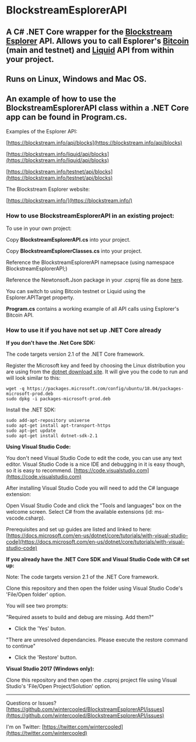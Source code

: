 # BlockstreamEsplorerAPI

## A C# .NET Core wrapper for the [Blockstream Esplorer](https://github.com/Blockstream/esplora) API. Allows you to call Esplorer's [Bitcoin](https://github.com/bitcoin/bitcoin) (main and testnet) and [Liquid](https://blockstream.com/liquid/) API from within your project.

## Runs on Linux, Windows and Mac OS.

## An example of how to use the BlockstreamEsplorerAPI class within a .NET Core app can be found in Program.cs.


Examples of the Esplorer API:

[https://blockstream.info/api/blocks](https://blockstream.info/api/blocks)

[https://blockstream.info/liquid/api/blocks](https://blockstream.info/liquid/api/blocks)

[https://blockstream.info/testnet/api/blocks](https://blockstream.info/testnet/api/blocks)


The Blockstream Esplorer website:

[https://blockstream.info/](https://blockstream.info/)


### How to use BlockstreamEsplorerAPI in an existing project:

To use in your own project:

Copy **BlockstreamEsplorerAPI.cs** into your project.

Copy **BlockstreamEsplorerClasses.cs** into your project.

Reference the BlockstreamEsplorerAPI namepsace (using namespace BlockstreamEsplorerAPI;)

Reference the Newtonsoft.Json package in your .csproj file as done [here](https://github.com/wintercooled/BlockstreamEsplorerAPI/blob/master/BlockstreamEsplorerAPI.csproj).

You can switch to using Bitcoin testnet or Liquid using the Esplorer.APITarget property.

**Program.cs** contains a working example of all API calls using Esplorer's Bitcoin API.


### How to use it if you have not set up .NET Core already

**If you don't have the .Net Core SDK:**

The code targets version 2.1 of the .NET Core framework.

Register the Microsoft key and feed by choosing the Linux distribution you are using from the [dotnet download site](https://dotnet.microsoft.com/download/linux-package-manager/ubuntu18-04/sdk-current). It will give you the code to run and will look similar to this:

```
wget -q https://packages.microsoft.com/config/ubuntu/18.04/packages-microsoft-prod.deb
sudo dpkg -i packages-microsoft-prod.deb
```

Install the .NET SDK:

```
sudo add-apt-repository universe
sudo apt-get install apt-transport-https
sudo apt-get update
sudo apt-get install dotnet-sdk-2.1
```

**Using Visual Studio Code:**

You don't need Visual Studio Code to edit the code, you can use any text editor. Visual Studio Code is a nice IDE and debugging in it is easy though, so it is easy to recommend. [https://code.visualstudio.com](https://code.visualstudio.com)

After installing Visual Studio Code you will need to add the C# language extension: 

Open Visual Studio Code and click the "Tools and languages" box on the welcome screen. Select C# from the available extensions (id: ms-vscode.csharp). 

Prerequisites and set up guides are listed and linked to here: [https://docs.microsoft.com/en-us/dotnet/core/tutorials/with-visual-studio-code](https://docs.microsoft.com/en-us/dotnet/core/tutorials/with-visual-studio-code)


**If you already have the .NET Core SDK and Visual Studio Code with C# set up:**

Note: The code targets version 2.1 of the .NET Core framework.

Clone this repository and then open the folder using Visual Studio Code's 'File/Open folder' option.

You will see two prompts:

"Required assets to build and debug are missing. Add them?"

- Click the 'Yes' buton.

"There are unresolved dependancies. Please execute the restore command to continue"

- Click the 'Restore' button.

**Visual Studio 2017 (Windows only):**

Clone this repository and then open the .csproj project file using Visual Studio's 'File/Open Project/Solution' option.

* * * 

Questions or Issues? [https://github.com/wintercooled/BlockstreamEsplorerAPI/issues](https://github.com/wintercooled/BlockstreamEsplorerAPI/issues)

I'm on Twitter: [https://twitter.com/wintercooled](https://twitter.com/wintercooled)
